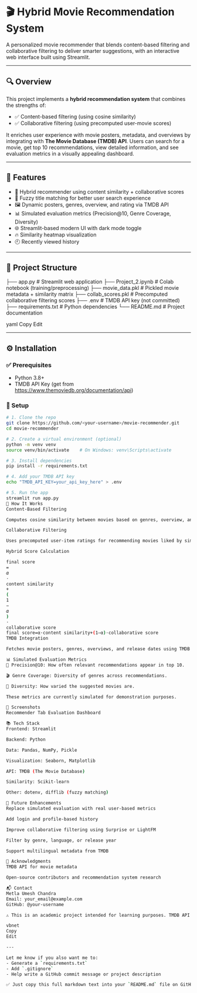 # 🎬 Hybrid Movie Recommendation System

A personalized movie recommender that blends content-based filtering and collaborative filtering to deliver smarter suggestions, with an interactive web interface built using Streamlit.

---

## 🔍 Overview

This project implements a **hybrid recommendation system** that combines the strengths of:

- ✅ Content-based filtering (using cosine similarity)
- ✅ Collaborative filtering (using precomputed user-movie scores)

It enriches user experience with movie posters, metadata, and overviews by integrating with **The Movie Database (TMDB) API**. Users can search for a movie, get top 10 recommendations, view detailed information, and see evaluation metrics in a visually appealing dashboard.

---

## 📌 Features

- 🔗 Hybrid recommender using content similarity + collaborative scores
- 🎯 Fuzzy title matching for better user search experience
- 🖼️ Dynamic posters, genres, overview, and rating via TMDB API
- 📊 Simulated evaluation metrics (Precision@10, Genre Coverage, Diversity)
- 🌐 Streamlit-based modern UI with dark mode toggle
- 🔥 Similarity heatmap visualization
- 🕘 Recently viewed history

---

## 📂 Project Structure

├── app.py # Streamlit web application
├── Project_2.ipynb # Colab notebook (training/preprocessing)
├── movie_data.pkl # Pickled movie metadata + similarity matrix
├── collab_scores.pkl # Precomputed collaborative filtering scores
├── .env # TMDB API key (not committed)
├── requirements.txt # Python dependencies
└── README.md # Project documentation

yaml
Copy
Edit

---

## ⚙️ Installation

### ✅ Prerequisites
- Python 3.8+
- TMDB API Key (get from https://www.themoviedb.org/documentation/api)

### 🔧 Setup

```bash
# 1. Clone the repo
git clone https://github.com/<your-username>/movie-recommender.git
cd movie-recommender

# 2. Create a virtual environment (optional)
python -m venv venv
source venv/bin/activate    # On Windows: venv\Scripts\activate

# 3. Install dependencies
pip install -r requirements.txt

# 4. Add your TMDB API key
echo "TMDB_API_KEY=your_api_key_here" > .env

# 5. Run the app
streamlit run app.py
🧠 How It Works
Content-Based Filtering

Computes cosine similarity between movies based on genres, overview, and other metadata.

Collaborative Filtering

Uses precomputed user-item ratings for recommending movies liked by similar users.

Hybrid Score Calculation

final score
=
𝛼
⋅
content similarity
+
(
1
−
𝛼
)
⋅
collaborative score
final score=α⋅content similarity+(1−α)⋅collaborative score
TMDB Integration

Fetches movie posters, genres, overviews, and release dates using TMDB API.

📊 Simulated Evaluation Metrics
🎯 Precision@10: How often relevant recommendations appear in top 10.

🎬 Genre Coverage: Diversity of genres across recommendations.

🌈 Diversity: How varied the suggested movies are.

These metrics are currently simulated for demonstration purposes.

📸 Screenshots
Recommender Tab	Evaluation Dashboard

📚 Tech Stack
Frontend: Streamlit

Backend: Python

Data: Pandas, NumPy, Pickle

Visualization: Seaborn, Matplotlib

API: TMDB (The Movie Database)

Similarity: Scikit-learn

Other: dotenv, difflib (fuzzy matching)

🚀 Future Enhancements
Replace simulated evaluation with real user-based metrics

Add login and profile-based history

Improve collaborative filtering using Surprise or LightFM

Filter by genre, language, or release year

Support multilingual metadata from TMDB

🙌 Acknowledgments
TMDB API for movie metadata

Open-source contributors and recommendation system research

📬 Contact
Metla Umesh Chandra
Email: your_email@example.com
GitHub: @your-username

⚠️ This is an academic project intended for learning purposes. TMDB API usage must comply with their terms and branding guidelines.

vbnet
Copy
Edit

---

Let me know if you also want me to:
- Generate a `requirements.txt`
- Add `.gitignore`
- Help write a GitHub commit message or project description

✅ Just copy this full markdown text into your `README.md` file on GitHub. Let me know if you'd like to make it even fancier with badges or demo GIFs.







